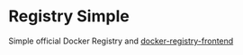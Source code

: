 # Registry Simple

Simple official Docker Registry and [docker-registry-frontend](https://github.com/giabao/docker-registry-frontend)
